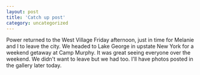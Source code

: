 ```yaml
---
layout: post
title: 'Catch up post'
category: uncategorized
---
```


Power returned to the West Village Friday afternoon, just in time for Melanie and I to leave the city.  We headed to Lake George in upstate New York for a weekend getaway at Camp Murphy.  It was great seeing everyone over the weekend.  We didn't want to leave but we had too.  I'll have photos posted in the gallery later today.
